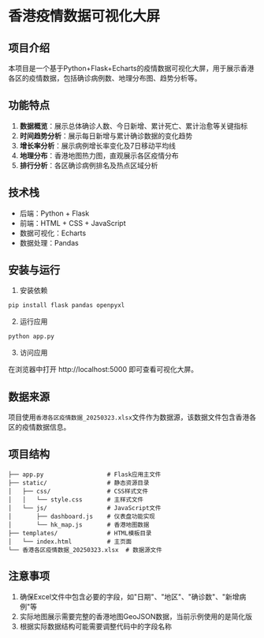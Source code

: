 # 香港疫情数据可视化大屏

## 项目介绍

本项目是一个基于Python+Flask+Echarts的疫情数据可视化大屏，用于展示香港各区的疫情数据，包括确诊病例数、地理分布图、趋势分析等。

## 功能特点

1. **数据概览**：展示总体确诊人数、今日新增、累计死亡、累计治愈等关键指标
2. **时间趋势分析**：展示每日新增与累计确诊数据的变化趋势
3. **增长率分析**：展示病例增长率变化及7日移动平均线
4. **地理分布**：香港地图热力图，直观展示各区疫情分布
5. **排行分析**：各区确诊病例排名及热点区域分析

## 技术栈

- 后端：Python + Flask
- 前端：HTML + CSS + JavaScript
- 数据可视化：Echarts
- 数据处理：Pandas

## 安装与运行

1. 安装依赖

```bash
pip install flask pandas openpyxl
```

2. 运行应用

```bash
python app.py
```

3. 访问应用

在浏览器中打开 http://localhost:5000 即可查看可视化大屏。

## 数据来源

项目使用`香港各区疫情数据_20250323.xlsx`文件作为数据源，该数据文件包含香港各区的疫情数据信息。

## 项目结构

```
├── app.py                  # Flask应用主文件
├── static/                 # 静态资源目录
│   ├── css/                # CSS样式文件
│   │   └── style.css       # 主样式文件
│   └── js/                 # JavaScript文件
│       ├── dashboard.js    # 仪表盘功能实现
│       └── hk_map.js       # 香港地图数据
├── templates/              # HTML模板目录
│   └── index.html          # 主页面
└── 香港各区疫情数据_20250323.xlsx  # 数据源文件
```

## 注意事项

1. 确保Excel文件中包含必要的字段，如"日期"、"地区"、"确诊数"、"新增病例"等
2. 实际地图展示需要完整的香港地图GeoJSON数据，当前示例使用的是简化版
3. 根据实际数据结构可能需要调整代码中的字段名称